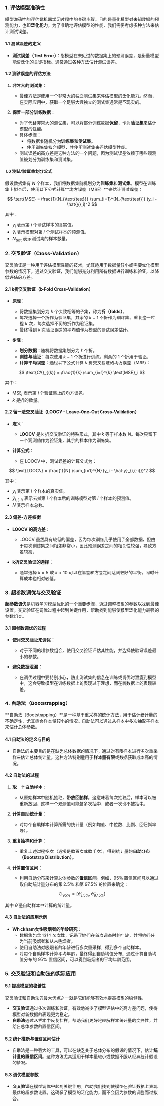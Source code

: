 ### 1. 评估模型准确性

模型准确性的评估是机器学习过程中的关键步骤，目的是量化模型对未知数据的预测能力，也即**泛化能力**。为了准确地评估模型的性能，我们需要考虑多种方法来估计测试误差。

#### 1.1 测试误差的定义

- **测试误差（Test Error）**：指模型在未见过的数据集上的预测误差，是衡量模型能否泛化的关键指标。通常通过各种方法估计测试误差。

#### 1.2 测试误差的评估方法

1. **非常大的测试集**：
   - 最佳方法是使用一个非常大的独立测试集来评估模型的泛化能力。然而，在实际应用中，获取一个足够大且独立的测试集通常是不现实的。

2. **保留一部分训练数据**：
   - 为了代替非常大的测试集，可以将部分训练数据**保留**，作为**验证集**来估计模型的性能。
   - 具体步骤：
     - 将数据集随机分为**训练集**和**测试集**。
     - 使用训练集拟合模型，并使用测试集来评估模型性能。
   - 测试误差的高方差是这种方法的一个问题，因为测试误差依赖于哪些观测值被划分为训练集和测试集。

#### 1.3 测试/验证集划分公式

假设数据集有 $N$ 个样本，我们将数据集随机划分为**训练集**和**测试集**。模型在训练集上拟合后，使用以下公式计算**均方误差（MSE）**来估计测试误差：

$$
\text{MSE} = \frac{1}{N_{\text{test}}} \sum_{i=1}^{N_{\text{test}}} (y_i - \hat{y}_i)^2
$$

其中：
- $y_i$ 表示第 $i$ 个测试样本的真实值。
- $\hat{y}_i$ 表示模型对第 $i$ 个测试样本的预测值。
- $N_{\text{test}}$ 表示测试集的样本数量。

### 2. 交叉验证（Cross-Validation）

交叉验证是一种用于评估模型性能的技术，尤其适用于数据量较小或需要优化模型参数的情况下。通过交叉验证，我们能够充分利用所有数据进行训练和验证，以降低评估的方差。

#### 2.1 k折交叉验证（k-Fold Cross-Validation）

- **原理**：
  - 将数据集划分为 $k$ 个大致相等的子集，称为**折（folds）**。
  - 每次选择一个折作为验证集，其余的 $k-1$ 个折作为训练集。重复这一过程 $k$ 次，每次选择不同的折作为验证集。
  - 最终得到 $k$ 次验证误差的平均值作为模型的测试误差估计。

- **步骤**：
  - **划分数据**：随机将数据集划分为 $k$ 个折。
  - **训练与验证**：每次使用 $k-1$ 个折进行训练，剩余的 1 个折用于验证。
  - **计算平均误差**：通过以下公式计算 k 折交叉验证的均方误差（MSE）：

$$
\text{CV}_{(k)} = \frac{1}{k} \sum_{i=1}^{k} \text{MSE}_i
$$

其中：
- $\text{MSE}_i$ 表示第 $i$ 个验证集上的均方误差。
- $k$ 是折的数量。

#### 2.2 留一法交叉验证（LOOCV - Leave-One-Out Cross-Validation）

- **定义**：
  - **LOOCV** 是 k 折交叉验证的特殊形式，其中 $k$ 等于样本数 $N$。每次只留下一个观测值作为验证集，其余的样本作为训练集。
  
- **计算公式**：
  - 在 LOOCV 中，测试误差的计算公式为：

$$
\text{LOOCV} = \frac{1}{N} \sum_{i=1}^{N} (y_i - \hat{y}_{i,(-i)})^2
$$

其中：
- $y_i$ 表示第 $i$ 个样本的真实值。
- $\hat{y}_{i,(-i)}$ 表示去掉第 $i$ 个样本后的训练模型对第 $i$ 个样本的预测值。
- $N$ 表示样本总数。

#### 2.3 偏差-方差权衡

- **LOOCV 的高方差**：
  - LOOCV 虽然具有较低的偏差，因为每次训练几乎使用了全部数据，但由于每次训练集之间相差非常小，因此预测误差之间的相关性较强，导致方差较高。
  
- **k折交叉验证的选择**：
  - 通常选择 $k = 5$ 或 $k = 10$ 可以在偏差和方差之间达到较好的平衡，同时计算成本也相对较低。

### 3. 超参数调优与交叉验证

**超参数调优**是机器学习模型优化的一个重要步骤，通过调整模型的参数以找到最佳设置。交叉验证在调优过程中起到关键作用，帮助找到能够使模型泛化能力最强的参数组合。

#### 3.1 超参数调优的过程

- **使用交叉验证来调优**：
  - 对于不同的超参数组合，使用交叉验证评估其性能，并选择使验证误差最小的参数。
  
- **避免数据泄漏**：
  - 在调优过程中要特别小心，防止测试集的信息在训练或调优时泄露到模型中，这会导致模型在训练数据上的表现过于理想，而在新数据上的表现较差。

### 4. 自助法（Bootstrapping）

**自助法（Bootstrapping）**是一种基于重采样的统计方法，用于估计统计量的不确定性，尤其适合样本量较小的情况。自助法可以通过从样本中多次抽取子样本来估计总体参数。

#### 4.1 自助法的定义与目的

- 自助法的主要目的是在缺乏总体数据的情况下，通过对有限样本进行多次重采样来估计总体统计量。这种方法特别适用于**样本量有限**或数据获取成本高的情况。

#### 4.2 自助法的过程

1. **取一个自助样本**：
   - 从原始样本中随机抽取，**带放回抽样**。这意味着每次抽取后，样本可以被重新放回，这样一个观测值可能被多次抽中，或者一次也不被抽中。
   
2. **计算自助统计量**：
   - 对每个自助样本计算所需的统计量（例如均值、中位数、比例、回归斜率等）。

3. **重复抽样和计算**：
   - 重复上述过程多次（通常是数百次或数千次），得到统计量的**自助分布（Bootstrap Distribution）**。

4. **计算置信区间**：
   - 利用自助分布来计算总体参数的**置信区间**。例如，95% 置信区间可以通过取自助统计量分布的第 2.5% 和第 97.5% 的位置来确定：

$$
\text{CI}_{95\%} = [\hat{\theta}_{2.5\%}, \hat{\theta}_{97.5\%}]
$$

其中 $\hat{\theta}$ 是自助样本中计算的统计量。

#### 4.3 自助法的应用示例

- **Whickham女性吸烟者的年龄研究**：
  - 数据集包含 1314 名女性，记录了她们在首次调查时的年龄，并将她们分为当前吸烟者和从未吸烟者。
  - 使用自助法对吸烟者的年龄进行多次重采样，得到多个自助样本。
  - 对每个自助样本计算平均年龄，最终得到自助均值分布。通过计算自助均值分布的 95% 置信区间，可以得到吸烟者的平均年龄范围。

### 5. 交叉验证和自助法的实际应用

#### 5.1 提高模型的稳健性

交叉验证和自助法的最大优点之一就是它们能够有效地提高模型的稳健性。

- **交叉验证**通过多次训练和验证，有效地减少了模型评估中的高方差问题，使得模型对新数据的表现更为稳定。
- **自助法**通过从样本中反复抽样，帮助我们更好地理解样本统计量的变异性，并给出总体参数的置信区间。

#### 5.2 统计推断与置信区间估计

- 自助法是一种强大的工具，可以在缺乏关于总体分布的假设的情况下，估计**统计量的置信区间**。这种方法尤其适用于样本量较小或数据不服从经典统计假设的情况。

#### 5.3 调优模型参数

- **交叉验证**在模型调优中起到关键作用，帮助我们找到使模型在验证数据上表现最优的超参数设置。这确保了模型的泛化能力，而不会因为参数的调整而过拟合。

